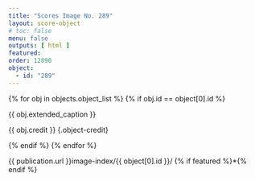 ```yaml
---
title: "Scores Image No. 289"
layout: score-object
# toc: false
menu: false
outputs: [ html ]
featured: 
order: 12890
object:
  - id: "289"
---
```


{% for obj in objects.object_list %}
{% if obj.id == object[0].id %}

{{ obj.extended_caption }}

{{ obj.credit }} {.object-credit}

{% endif %}
{% endfor %}

<div class="object-credit object-url is-print-only">

{{ publication.url }}image-index/{{ object[0].id }}/ {% if featured %}*{% endif %}

</div>
